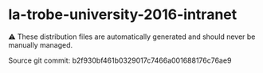 # la-trobe-university-2016-intranet

:warning: These distribution files are automatically generated and should never be manually managed.

Source git commit: b2f930bf461b0329017c7466a001688176c76ae9
